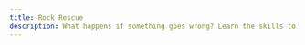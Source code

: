 ```yaml
---
title: Rock Rescue
description: What happens if something goes wrong? Learn the skills to rescue a partner or yourself. Our courses will be tailored to your preferred style of climbing.
---
```

